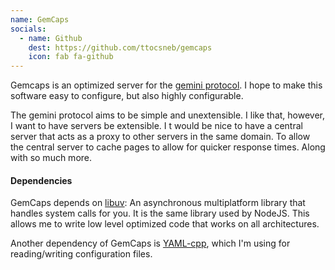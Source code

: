 ```yaml
---
name: GemCaps
socials:
  - name: Github
    dest: https://github.com/ttocsneb/gemcaps
    icon: fab fa-github
---
```


Gemcaps is an optimized server for the [gemini protocol][gemini]. I hope to
make this software easy to configure, but also highly configurable.

The gemini protocol aims to be simple and unextensible. I like that, however,
I want to have servers be extensible. I t would be nice to have a central
server that acts as a proxy to other servers in the same domain. To allow the
central server to cache pages to allow for quicker response times. Along with
so much more.

#### Dependencies

GemCaps depends on [libuv][libuv]: An asynchronous multiplatform library that 
handles system calls for you. It is the same library used by NodeJS. This 
allows me to write low level optimized code that works on all architectures.

Another dependency of GemCaps is [YAML-cpp][yaml], which I'm using for
reading/writing configuration files.

[gemini]: https://gemini.circumlunar.space/
[libuv]: https://libuv.org/
[yaml]: https://github.com/jbeder/yaml-cpp/